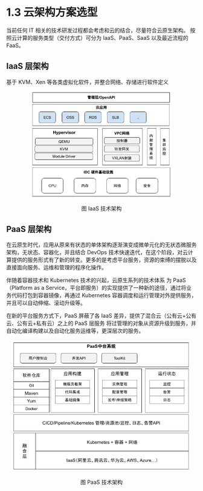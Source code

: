 # 1.3 云架构方案选型

当前任何 IT 相关的技术研发过程都会考虑和云的结合，尽量符合云原生架构。
按照云计算的服务类型（交付方式）可分为 IaaS、PaaS、SaaS 以及最近流程的 FaaS。


## IaaS 层架构
基于 KVM、Xen 等各类虚拟化软件，并整合网络、存储进行软件定义

<div  align="center">
	<img src="../assets/IaaS.png" width = "380"  align=center />
	<p>图 IaaS 技术架构</p>
</div>


## PaaS 层架构

在云原生时代，应用从原来有状态的单体架构逐渐演变成微单元化的无状态微服务架构，无状态、容器化，并且结合 DevOps 技术快速迭代，在这个阶段，对云计算提供的服务形式有了新的转变。更多的是考虑平台服务，资源的束缚的摆脱以及直接面向服务、运维和管理的程序化操作。

伴随着容器技术和 Kubernetes 技术的兴起，云原生系列的技术体系
为 PaaS（Platform as a Service，平台即服务）的实现提供了一种新的途径，通过将业务代码打包到容器镜像，再通过 Kubernetes 容器调度和运行管理对外提供服务，并且可以自动伸缩、滚动升级等。

在新的平台服务方式下，PaaS 屏蔽了各 IaaS 差异，提供了混合云（公有云+公有云、公有云+私有云）之上的 PaaS 层服务 将过管理的对象从资源升级到服务，并自动化编译构建以及自动化服务运维等，更深层次的服务。

<div  align="center">
	<img src="../assets/PaaS.png" width = "480"  align=center />
	<p>图 PaaS 技术架构</p>
</div>